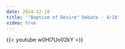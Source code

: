 ```yaml
---
date: 2024-12-19
title: '"Baptism of Desire" Debate - 4/10'
video: true
---
```



{{< youtube w0Hl7Uo02kY >}}
